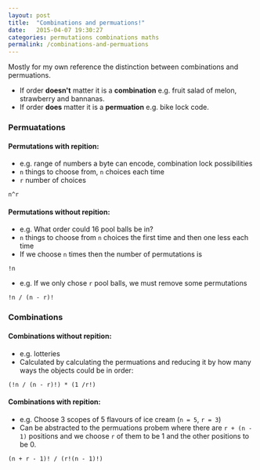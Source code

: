 ```yaml
---
layout: post
title:  "Combinations and permuations!"
date:   2015-04-07 19:30:27
categories: permutations combinations maths
permalink: /combinations-and-permuations
---
```



Mostly for my own reference the distinction between combinations and permuations.

- If order **doesn't** matter it is a **combination** e.g. fruit salad of melon, strawberry and bannanas.
- If order **does** matter it is a **permuation** e.g. bike lock code.


### Permuatations

#### Permutations with repition:

- e.g. range of numbers a byte can encode, combination lock possibilities
- `n` things to choose from, `n` choices each time
- `r` number of choices

```
n^r
```

#### Permutations without repition:

- e.g. What order could 16 pool balls be in?
- `n` things to choose from `n` choices the first time and then one less each time
- If we choose `n` times then the number of permutations is

```
!n
```

- e.g. If we only chose `r` pool balls, we must remove some permutations

```
!n / (n - r)!
```

### Combinations

#### Combinations without repition:

- e.g. lotteries
- Calculated by calculating the permuations and reducing it by how many ways the objects could be in order:

```
(!n / (n - r)!) * (1 /r!)
```

#### Combinations with repition:

- e.g. Choose 3 scopes of 5 flavours of ice cream (`n = 5`, `r = 3`)
- Can be abstracted to the permuations probem where
there are `r + (n - 1)` positions and we choose `r` of them to be 1 and the other positions to be 0.

```
(n + r - 1)! / (r!(n - 1)!)
```